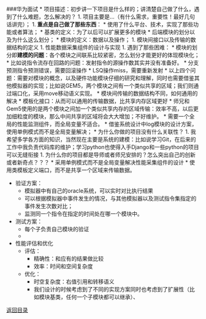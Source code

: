 ###华为面试
* 
项目描述：初步讲一下项目是什么样的；讲清楚自己做了什么，遇到了什么难题，怎么解决的？
    1. 
项目主要是...（有什么需求，重要性！最好几句话讲完）；
    1. 
**重点是自己做了那些东西**：
        * 
使用了什么平台、技术，实现了那些功能或者算法；
        * 
基类的定义：为了以后可以扩展更多的模块
        * 
后端模块的划分以及为什么这么划分；
        * 
模块的定义：数据以及操作；
        1. 
模块间接口以及传输的数据结构的定义
        1. 
性能数据采集组件的设计与实现
    1. 
遇到了那些困难：
        * 
模块的划分即**建模的问题**：各个模块之间联系比较紧密，怎么划分才能更好的体现模块化；
        * 
比如说指令流存在回路的问题：发射指令的源操作数其实并没有准备好。
        * 
分支预测指令预测错误，需要回滚操作
        * 
LSQ操作miss，需要重新发射
            * 
以上四个问题：需要对模块的概念，以及硬件功能模块仔细的研究和理解，同时也需要借鉴其他模拟器的实现；比如说GEM5，两个模块之间有一个类似共享的区域；我们则通过端口化，采用move移动语义实现。
        * 
模块间传输的数据结构不同，如何通用的解决
            * 
模板化接口：从而可以通用的传输数据，比共享内存区域更好
                * 
师兄和Gem5使用的是两个模块之间加一个类似共享内存的区域传输：效率不高，以后更加细粒度的模块，那么中间共享的区域将会大大增加；不好维护。
        * 
需要一个全局的性能监测组件，而全局变量不适合。
            * 
借鉴系统设计中log模块的设计方案，使用单例模式而不是全局变量解决；
* 
为什么你做的项目没有什么关联性？
    1. 
我希望多学各方面的知识，当然现在主要是系统的建模：比如说学习Git，在后来的工作中我负责代码库的维护；学习python也使得入手Django和一些python的项目可以无缝衔接
    1. 
为什么你的项目都是导师或者师兄安排的？怎么突出自己的创新或者新奇点？？？
        * 
采用单例模式而不是全局变量解决性能采集组件的设计
        * 
使用类模板定义端口，而不是共享一个区域来传输数据。
* 验证方案：
    * 模拟器中有自己的oracle系统，可以实时对比执行结果
    * 可以根据模拟器中事件发生的情况，与其他模拟器以及测试指令集指定的事件发生次数对比；
    * 监测同一个指令在指定的时间处在哪一个模块中。
* 测试方案：
    * 每个子负责自己模块的验证
    * 
* 性能评估和优化
    * 评估：
        * 精确性：和应有的结果做比较
        * 效率：时间和空间复杂度
    * 优化：
        * 时空复杂度：右值引用和转移语义
        * 我们设计的时候考虑到了不同的实现方案同时也考虑到了扩展性（比如模块基类，任何一个子模块都可以继承）、

[返回目录](README.md)